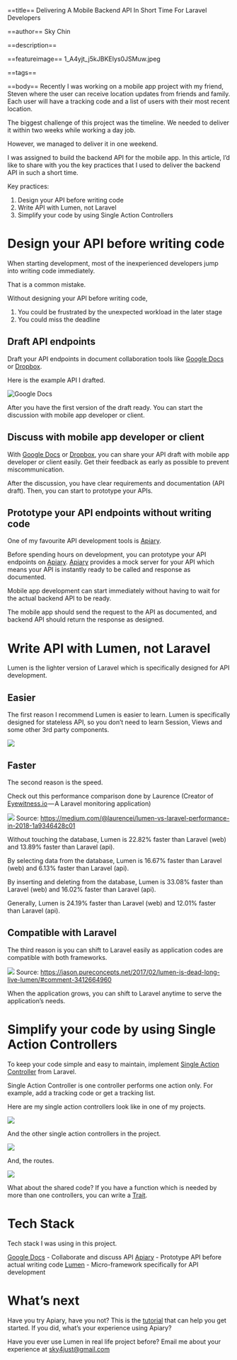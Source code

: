 ==title==
Delivering A Mobile Backend API In Short Time For Laravel Developers

==author==
Sky Chin

==description==

==featureimage==
1_A4yjt_j5kJBKEIys0JSMuw.jpeg

==tags==

==body==
Recently I was working on a mobile app project with my friend, Steven where the user can receive location updates from friends and family. Each user will have a tracking code and a list of users with their most recent location.

The biggest challenge of this project was the timeline. We needed to deliver it within two weeks while working a day job.

However, we managed to deliver it in one weekend.

I was assigned to build the backend API for the mobile app. In this article, I’d like to share with you the key practices that I used to deliver the backend API in such a short time.

Key practices:
1. Design your API before writing code
2. Write API with Lumen, not Laravel
3. Simplify your code by using Single Action Controllers

# Design your API before writing code

When starting development, most of the inexperienced developers jump into writing code immediately. 

That is a common mistake.

Without designing your API before writing code,
1. You could be frustrated by the unexpected workload in the later stage
2. You could miss the deadline 

## Draft API endpoints

Draft your API endpoints in document collaboration tools like [Google Docs](https://docs.google.com/document/) or [Dropbox](https://www.dropbox.com/).

Here is the example API I drafted.

![Google Docs](/assets/images/1_b1X2BMB64G2l6uNrBqUe-g.png)

After you have the first version of the draft ready. You can start the discussion with mobile app developer or client.

## Discuss with mobile app developer or client

With [Google Docs](https://docs.google.com/document/) or [Dropbox](https://www.dropbox.com/), you can share your API draft with mobile app developer or client easily. Get their feedback as early as possible to prevent miscommunication.

After the discussion, you have clear requirements and documentation (API draft). Then, you can start to prototype your APIs.

## Prototype your API endpoints without writing code

One of my favourite API development tools is [Apiary](https://apiary.io/).

Before spending hours on development, you can prototype your API endpoints on [Apiary](https://apiary.io/). [Apiary](https://apiary.io/) provides a mock server for your API which means your API is instantly ready to be called and response as documented.

Mobile app development can start immediately without having to wait for the actual backend API to be ready.

The mobile app should send the request to the API as documented, and backend API should return the response as designed.

# Write API with Lumen, not Laravel

Lumen is the lighter version of Laravel which is specifically designed for API development.

## Easier

The first reason I recommend Lumen is easier to learn. Lumen is specifically designed for stateless API, so you don’t need to learn Session, Views and some other 3rd party components.

![](/assets/images/1__JuBhpbwgAzjYbqXJrSslw.png)

## Faster

The second reason is the speed.

Check out this performance comparison done by Laurence (Creator of [Eyewitness.io](http://eyewitness.io/) — A Laravel monitoring application)

![](/assets/images/1_JHY6LbWwKqoEuyAnjOimWQ.png)
Source: https://medium.com/@laurencei/lumen-vs-laravel-performance-in-2018-1a9346428c01

Without touching the database, Lumen is 22.82% faster than Laravel (web) and 13.89% faster than Laravel (api).

By selecting data from the database, Lumen is 16.67% faster than Laravel (web) and 6.13% faster than Laravel (api).

By inserting and deleting from the database, Lumen is 33.08% faster than Laravel (web) and 16.02% faster than Laravel (api).

Generally, Lumen is 24.19% faster than Laravel (web) and 12.01% faster than Laravel (api).

## Compatible with Laravel

The third reason is you can shift to Laravel easily as application codes are compatible with both frameworks.

![](/assets/images/1_ieeaMYoUYil7uyPTwg1b4w.png)
Source: https://jason.pureconcepts.net/2017/02/lumen-is-dead-long-live-lumen/#comment-3412664960

When the application grows, you can shift to Laravel anytime to serve the application’s needs.

# Simplify your code by using Single Action Controllers

To keep your code simple and easy to maintain, implement [Single Action Controller](https://laravel.com/docs/5.7/controllers#single-action-controllers) from Laravel.

Single Action Controller is one controller performs one action only. For example, add a tracking code or get a tracking list.

Here are my single action controllers look like in one of my projects.

![](/assets/images/1_RAkrtO68iqG32ZG1BSiF7Q.png)

And the other single action controllers in the project.

![](/assets/images/1_Hw8z_gtFlnhEUCg88AVdBQ.png)

And, the routes.

![](/assets/images/1_GAo4-3emglNC7FOiMUKP8w.png)

What about the shared code? If you have a function which is needed by more than one controllers, you can write a [Trait](http://php.net/manual/en/language.oop5.traits.php).

# Tech Stack

Tech stack I was using in this project.

[Google Docs](https://docs.google.com/document/) - Collaborate and discuss API
[Apiary](https://apiary.io/) - Prototype API before actual writing code
[Lumen](https://lumen.laravel.com/) - Micro-framework specifically for API development

# What’s next

Have you try Apiary, have you not? This is the [tutorial](https://help.apiary.io/api_101/api_blueprint_tutorial/) that can help you get started. If you did, what’s your experience using Apiary?

Have you ever use Lumen in real life project before? Email me about your experience at [sky4just@gmail.com](mailto:sky4just@gmail.com)
